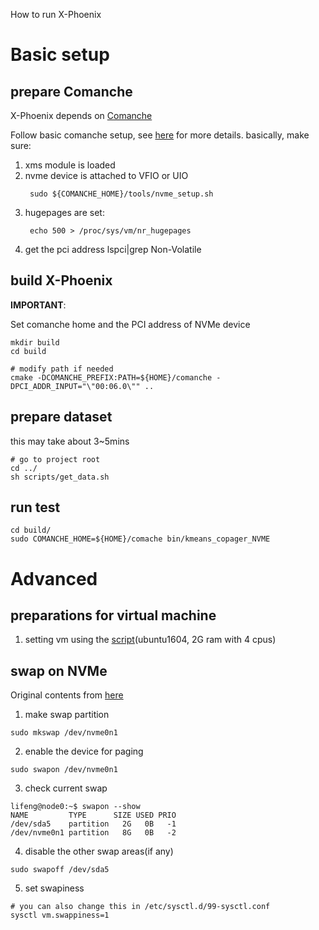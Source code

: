 How to run X-Phoenix
# Basic setup

## prepare Comanche
X-Phoenix depends on [Comanche](https://github.com/IBM/comanche)

Follow basic comanche setup, see [here](https://github.com/IBM/comanche/blob/unstable/README.md) for more details.
basically, make sure:
1. xms module is loaded
2. nvme device is attached to VFIO or UIO 
    ```
     sudo ${COMANCHE_HOME}/tools/nvme_setup.sh
    ```
3. hugepages are set:
    ```
     echo 500 > /proc/sys/vm/nr_hugepages
    ```
4. get the pci address
    lspci|grep Non-Volatile


## build X-Phoenix

**IMPORTANT**:

Set comanche home and the PCI address of NVMe device
```shell
mkdir build
cd build

# modify path if needed
cmake -DCOMANCHE_PREFIX:PATH=${HOME}/comanche -DPCI_ADDR_INPUT="\"00:06.0\"" ..

```

## prepare dataset
this may take about 3~5mins
```
# go to project root
cd ../
sh scripts/get_data.sh
```

## run test
```
cd build/
sudo COMANCHE_HOME=${HOME}/comache bin/kmeans_copager_NVME
```


# Advanced
## preparations for virtual machine
1. setting vm using the [script](scripts/run_qemu.sh)(ubuntu1604, 2G ram with 4 cpus)

## swap on NVMe
Original contents from [here](https://wiki.archlinux.org/index.php/swap#Automated)
1. make swap partition
```
sudo mkswap /dev/nvme0n1
```
2. enable the device for paging
```
sudo swapon /dev/nvme0n1
```
3. check current swap
```
lifeng@node0:~$ swapon --show
NAME         TYPE      SIZE USED PRIO
/dev/sda5    partition   2G   0B   -1
/dev/nvme0n1 partition   8G   0B   -2
```
4. disable the other swap areas(if any)
```
sudo swapoff /dev/sda5
```
5. set swapiness
```shell
# you can also change this in /etc/sysctl.d/99-sysctl.conf
sysctl vm.swappiness=1
```
